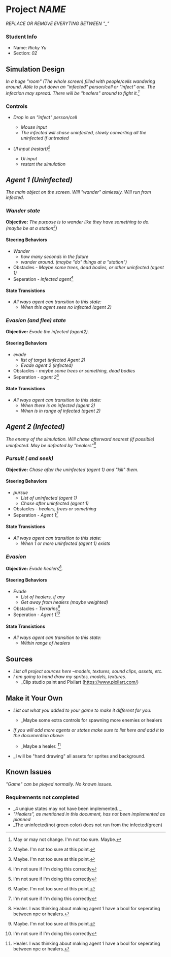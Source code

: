 # Project _NAME_


_REPLACE OR REMOVE EVERYTING BETWEEN "\_"_

### Student Info

-   Name: _Ricky Yu_
-   Section: _02_

## Simulation Design

_In a huge "room" (The whole screen) filled with people/cells wandering around. Able to put down an "infected" person/cell or "infect" one.
   The infection may spread. There will be "healers" around to fight it.[^1]_

### Controls

-   _Drop in an "infect" person/cell_
    -   _Mouse input_
    -   _The infected will chase uninfected, slowly converting all the uninfected if untreated_

-   _UI input (restart)[^2]_
    -   _Ui input_
    -   _restart the simulation_

## _Agent 1 (Uninfected)_

_The main object on the screen. Will "wander" aimlessly. Will run from infected._

### _Wander state_

**Objective:** _The purpose is to wander like they have something to do. (maybe be at a station[^2])_

#### Steering Behaviors

- _Wander_
   - _how many seconds in the future_
   - _wander around. (maybe "do" things at a "station")_
- Obstacles - _Maybe some trees, dead bodies, or other uninfected (agent 1)_
- Seperation - _infected agent[^3]_
   
#### State Transistions

- _All ways agent can transition to this state:_
   - _When this agent sees no infected (agent 2)_

### _Evasion (and flee) state_

**Objective:** _Evade the infected (agent2)._

#### Steering Behaviors

- _evade_
  - _list of target (infected Agent 2)_
  - _Evade agent 2 (infected)_
- Obstacles - _maybe some trees or something, dead bodies_
- Seperation - _agent 2[^3]_
   
#### State Transistions

- _All ways agent can transition to this state:_
  - _When there is an infected (agent 2)_
  - _When is in range  of infected (agent 2)_

## _Agent 2 (Infected)_

_The enemy of the simulation. Will chase afterward nearest (if possible) uninfected. May be defeated by "healers"[^2]_

### _Pursuit ( and seek)_

**Objective:** _Chase after the uninfected (agent 1) and "kill" them._

#### Steering Behaviors

- _pursue_
  - _List of uninfected (agent 1)_
  - _Chase after uninfected (agent 1)_
- Obstacles - _healers, trees or something_
- Seperation - _Agent 1[^3]_
   
#### State Transistions

- _All ways agent can transition to this state:_
  - _When 1 or more uninfected (agent 1) exists_
   
### _Evasion_

**Objective:** _Evade healers[^4]._

#### Steering Behaviors

- _Evade_
  - _List of healers, if any_
  - _Get away from healers (maybe weighted)_
- Obstacles - _Terrarins[^2]_
- Seperation - _Agent 1[^3]_
   
#### State Transistions

- _All ways agent can transition to this state:_
  - _Within range of healers_

## Sources

-   _List all project sources here –models, textures, sound clips, assets, etc._
-   _I am going to hand draw my sprites, models, textures._
    - _Clip studio paint and Pixilart (https://www.pixilart.com/)

## Make it Your Own

- _List out what you added to your game to make it different for you:_
  - _Maybe some extra controls for spawning more enemies or healers

- _If you will add more agents or states make sure to list here and add it to the documention above:_
  - _Maybe a healer. [^4]

- _I will be "hand drawing" all assets for sprites and background.

## Known Issues

_"Game" can be played normally. No known issues._

### Requirements not completed

- _4 unqiue states may not have been implemented. _
- _"Healers", as mentioned in this document, has not been implemented as planned_
- _The uninfected(not green color) does not run from the infected(green)


[^1]: May or may not change. I'm not too sure. Maybe.
[^2]: Maybe. I'm not too sure at this point.
[^3]: I'm not sure if I'm doing this correctly
[^4]: Healer. I was thinking about making agent 1 have a bool for seperating between npc or healers.